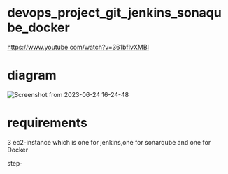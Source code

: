 # devops_project_git_jenkins_sonaqube_docker
https://www.youtube.com/watch?v=361bfIvXMBI

# diagram

![Screenshot from 2023-06-24 16-24-48](https://github.com/bibin521/devops_project_git_jenkins_sonaqube_docker/assets/115148672/492c3165-3146-4b51-90a9-2bbfe7ab1ad0)

# requirements
3 ec2-instance which is one for jenkins,one for sonarqube and one for Docker

step-
